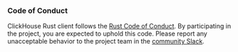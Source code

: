 ### Code of Conduct

ClickHouse Rust client follows the [Rust Code of Conduct](https://www.rust-lang.org/policies/code-of-conduct).
By participating in the project, you are expected to uphold this code.
Please report any unacceptable behavior to the project team in the [community Slack](https://clickhouse.com/slack).
